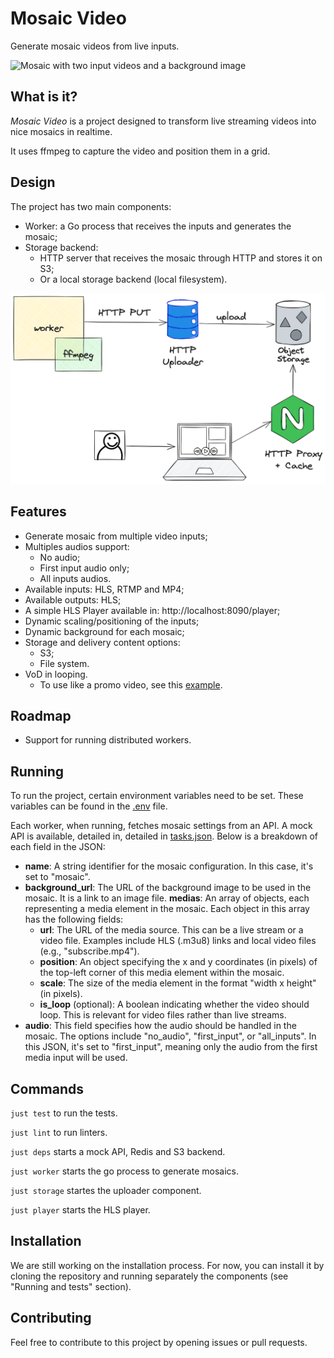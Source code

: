 # Mosaic Video

Generate mosaic videos from live inputs.

![Mosaic with two input videos and a background image](docs/static/sample.png)

## What is it?

*Mosaic Video* is a project designed to transform live streaming videos into nice mosaics in realtime.

It uses ffmpeg to capture the video and position them in a grid.

## Design

The project has two main components:
* Worker: a Go process that receives the inputs and generates the mosaic;
* Storage backend:
    * HTTP server that receives the mosaic through HTTP and stores it on S3;
    * Or a local storage backend (local filesystem).

![Mosaic Video design](docs/static/mosaic_design.png)

## Features

* Generate mosaic from multiple video inputs;
* Multiples audios support:
    * No audio;
    * First input audio only;
    * All inputs audios.
* Available inputs: HLS, RTMP and MP4;
* Available outputs: HLS;
* A simple HLS Player available in: http://localhost:8090/player;
* Dynamic scaling/positioning of the inputs;
* Dynamic background for each mosaic;
* Storage and delivery content options:
    * S3;
    * File system.
* VoD in looping.
    * To use like a promo video, see this [example](https://streamable.com/093xvt).

## Roadmap

* Support for running distributed workers.

## Running

To run the project, certain environment variables need to be set. These variables can be found in the [.env](.env) file.

Each worker, when running, fetches mosaic settings from an API. A mock API is available, detailed in, detailed in [tasks.json](testing/tasks.json). Below is a breakdown of each field in the JSON:

* **name**: A string identifier for the mosaic configuration. In this case, it's set to "mosaic".
* **background_url**: The URL of the background image to be used in the mosaic. It is a link to an image file.
**medias**: An array of objects, each representing a media element in the mosaic. Each object in this array has the following fields:
    * **url**: The URL of the media source. This can be a live stream or a video file. Examples include HLS (.m3u8) links and local video files (e.g., "subscribe.mp4").
    * **position**: An object specifying the x and y coordinates (in pixels) of the top-left corner of this media element within the mosaic.
    * **scale**: The size of the media element in the format "width x height" (in pixels).
    * **is_loop** (optional): A boolean indicating whether the video should loop. This is relevant for video files rather than live streams.
* **audio**: This field specifies how the audio should be handled in the mosaic. The options include "no_audio", "first_input", or "all_inputs". In this JSON, it's set to "first_input", meaning only the audio from the first media input will be used.

## Commands

`just test` to run the tests.

`just lint` to run linters.

`just deps` starts a mock API, Redis and S3 backend.

`just worker` starts the go process to generate mosaics.

`just storage` startes the uploader component.

`just player` starts the HLS player.

## Installation

We are still working on the installation process. For now, you can install it by cloning the repository and running separately the components (see "Running and tests" section).

## Contributing

Feel free to contribute to this project by opening issues or pull requests.
